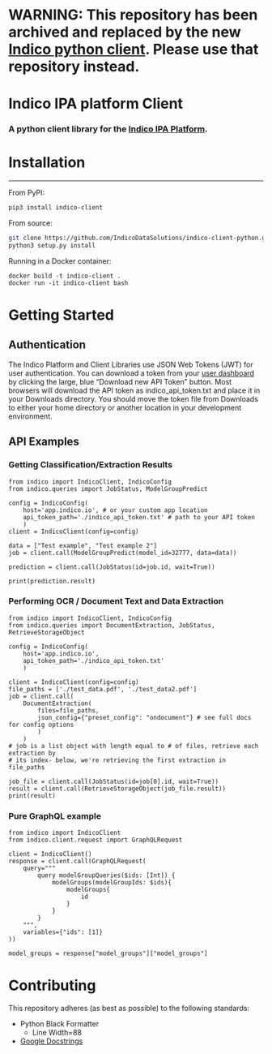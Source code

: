 # WARNING: This repository has been archived and replaced by the new [Indico python client](https://github.com/IndicoDataSolutions/indico-client-python).  Please use that repository instead.

# Indico IPA platform Client
### A python client library for the [Indico IPA Platform](https://app.indico.io/).

# Installation
--------------
From PyPI:
```bash
pip3 install indico-client
```

From source:
```bash
git clone https://github.com/IndicoDataSolutions/indico-client-python.git
python3 setup.py install
```

Running in a Docker container:
```
docker build -t indico-client .
docker run -it indico-client bash
```

# Getting Started

## Authentication 

The Indico Platform and Client Libraries use JSON Web Tokens (JWT) for user 
authentication. You can download a token from your [user dashboard](https://app.indico.io/auth/user) by clicking the 
large, blue “Download new API Token” button. Most browsers will download the API token 
as indico_api_token.txt and place it in your Downloads directory. You should move the 
token file from Downloads to either your home directory or another location in your 
development environment.



## API Examples

### Getting Classification/Extraction Results
```python3
from indico import IndicoClient, IndicoConfig
from indico.queries import JobStatus, ModelGroupPredict

config = IndicoConfig(
    host='app.indico.io', # or your custom app location
    api_token_path='./indico_api_token.txt' # path to your API token
    )
client = IndicoClient(config=config)

data = ["Test example", "Test example 2"]
job = client.call(ModelGroupPredict(model_id=32777, data=data))

prediction = client.call(JobStatus(id=job.id, wait=True))

print(prediction.result)
```

### Performing OCR / Document Text and Data Extraction
``` python3 
from indico import IndicoClient, IndicoConfig
from indico.queries import DocumentExtraction, JobStatus, RetrieveStorageObject

config = IndicoConfig(
    host='app.indico.io',
    api_token_path='./indico_api_token.txt'
    )

client = IndicoClient(config=config)
file_paths = ['./test_data.pdf', './test_data2.pdf']
job = client.call(
    DocumentExtraction(
        files=file_paths, 
        json_config={"preset_config": "ondocument"} # see full docs for config options
        )
    )
# job is a list object with length equal to # of files, retrieve each extraction by 
# its index- below, we're retrieving the first extraction in file_paths

job_file = client.call(JobStatus(id=job[0].id, wait=True))
result = client.call(RetrieveStorageObject(job_file.result))
print(result)
```

### Pure GraphQL example
```
from indico import IndicoClient
from indico.client.request import GraphQLRequest

client = IndicoClient()
response = client.call(GraphQLRequest(
    query="""
        query modelGroupQueries($ids: [Int]) {
	        modelGroups(modelGroupIds: $ids){
                modelGroups{
                    id
                }
            }
        }
    """, 
    variables={"ids": [1]}
))

model_groups = response["model_groups"]["model_groups"]
```

# Contributing

This repository adheres (as best as possible) to the following standards:
 - Python Black Formatter
    - Line Width=88
 - [Google Docstrings](https://sphinxcontrib-napoleon.readthedocs.io/en/latest/example_google.html)
